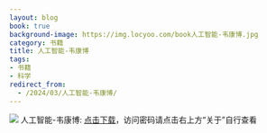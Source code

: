 ```yaml
---
layout: blog
book: true
background-image: https://img.locyoo.com/book人工智能-韦康博.jpg
category: 书籍
title: 人工智能-韦康博
tags:
- 书籍
- 科学
redirect_from:
  - /2024/03/人工智能-韦康博/
---
```

![](https://img.locyoo.com/book人工智能-韦康博.jpg)
人工智能-韦康博: <a name = "ref1" href="https://url18.ctfile.com/f/50983618-1380724957-e2dfa6?p=3619">点击下载</a>，访问密码请点击右上方“关于”自行查看